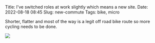 Title: I've switched roles at work slightly which means a new site.
Date: 2022-08-18 08:45
Slug: new-commute
Tags: bike, micro

Shorter, flatter and most of the way is a legit off road bike route so more cycling needs to be done.

<img src="{static}/media/images/2022-08-18 bike.jpg" class="align-center" loading="lazy" /> 

